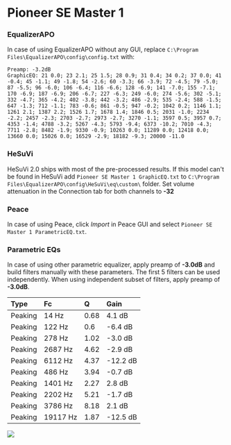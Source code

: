 # Pioneer SE Master 1

### EqualizerAPO
In case of using EqualizerAPO without any GUI, replace `C:\Program Files\EqualizerAPO\config\config.txt`
with:
```
Preamp: -3.2dB
GraphicEQ: 21 0.0; 23 2.1; 25 1.5; 28 0.9; 31 0.4; 34 0.2; 37 0.0; 41 -0.4; 45 -1.1; 49 -1.8; 54 -2.6; 60 -3.3; 66 -3.9; 72 -4.5; 79 -5.0; 87 -5.5; 96 -6.0; 106 -6.4; 116 -6.6; 128 -6.9; 141 -7.0; 155 -7.1; 170 -6.9; 187 -6.9; 206 -6.7; 227 -6.3; 249 -6.0; 274 -5.6; 302 -5.1; 332 -4.7; 365 -4.2; 402 -3.8; 442 -3.2; 486 -2.9; 535 -2.4; 588 -1.5; 647 -1.3; 712 -1.1; 783 -0.6; 861 -0.5; 947 -0.2; 1042 0.2; 1146 1.1; 1261 2.1; 1387 2.2; 1526 1.7; 1678 1.4; 1846 0.5; 2031 -1.0; 2234 -2.2; 2457 -2.3; 2703 -2.7; 2973 -2.7; 3270 -1.1; 3597 0.5; 3957 0.7; 4353 -1.4; 4788 -3.2; 5267 -4.3; 5793 -9.4; 6373 -10.2; 7010 -4.3; 7711 -2.8; 8482 -1.9; 9330 -0.9; 10263 0.0; 11289 0.0; 12418 0.0; 13660 0.0; 15026 0.0; 16529 -2.9; 18182 -9.3; 20000 -11.0
```

### HeSuVi
HeSuVi 2.0 ships with most of the pre-processed results. If this model can't be found in HeSuVi add
`Pioneer SE Master 1 GraphicEQ.txt` to `C:\Program Files\EqualizerAPO\config\HeSuVi\eq\custom\` folder.
Set volume attenuation in the Connection tab for both channels to **-32**

### Peace
In case of using Peace, click *Import* in Peace GUI and select `Pioneer SE Master 1 ParametricEQ.txt`.

### Parametric EQs
In case of using other parametric equalizer, apply preamp of **-3.0dB** and build filters manually
with these parameters. The first 5 filters can be used independently.
When using independent subset of filters, apply preamp of **-3.0dB**.

| Type    | Fc       |    Q | Gain     |
|:--------|:---------|:-----|:---------|
| Peaking | 14 Hz    | 0.68 | 4.1 dB   |
| Peaking | 122 Hz   | 0.6  | -6.4 dB  |
| Peaking | 278 Hz   | 1.02 | -3.0 dB  |
| Peaking | 2687 Hz  | 4.62 | -2.9 dB  |
| Peaking | 6112 Hz  | 4.37 | -12.2 dB |
| Peaking | 486 Hz   | 3.94 | -0.7 dB  |
| Peaking | 1401 Hz  | 2.27 | 2.8 dB   |
| Peaking | 2202 Hz  | 5.21 | -1.7 dB  |
| Peaking | 3786 Hz  | 8.18 | 2.1 dB   |
| Peaking | 19117 Hz | 1.87 | -12.5 dB |

![](https://raw.githubusercontent.com/jaakkopasanen/AutoEq/master/results/innerfidelity/sbaf-serious/Pioneer%20SE%20Master%201/Pioneer%20SE%20Master%201.png)